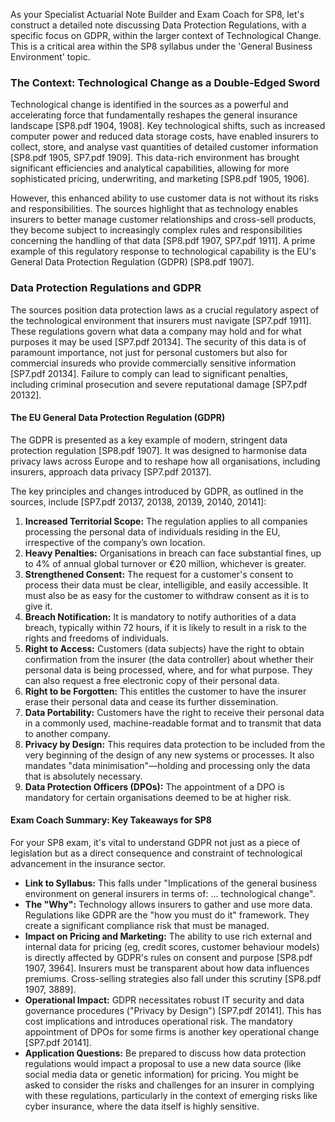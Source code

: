 As your Specialist Actuarial Note Builder and Exam Coach for SP8, let's construct a detailed note discussing Data Protection Regulations, with a specific focus on GDPR, within the larger context of Technological Change. This is a critical area within the SP8 syllabus under the 'General Business Environment' topic.

### **The Context: Technological Change as a Double-Edged Sword**

Technological change is identified in the sources as a powerful and accelerating force that fundamentally reshapes the general insurance landscape \[SP8.pdf 1904, 1908\]. Key technological shifts, such as increased computer power and reduced data storage costs, have enabled insurers to collect, store, and analyse vast quantities of detailed customer information \[SP8.pdf 1905, SP7.pdf 1909\]. This data-rich environment has brought significant efficiencies and analytical capabilities, allowing for more sophisticated pricing, underwriting, and marketing \[SP8.pdf 1905, 1906\].

However, this enhanced ability to use customer data is not without its risks and responsibilities. The sources highlight that as technology enables insurers to better manage customer relationships and cross-sell products, they become subject to increasingly complex rules and responsibilities concerning the handling of that data \[SP8.pdf 1907, SP7.pdf 1911\]. A prime example of this regulatory response to technological capability is the EU's General Data Protection Regulation (GDPR) \[SP8.pdf 1907\].

### **Data Protection Regulations and GDPR**

The sources position data protection laws as a crucial regulatory aspect of the technological environment that insurers must navigate \[SP7.pdf 1911\]. These regulations govern what data a company may hold and for what purposes it may be used \[SP7.pdf 20134\]. The security of this data is of paramount importance, not just for personal customers but also for commercial insureds who provide commercially sensitive information \[SP7.pdf 20134\]. Failure to comply can lead to significant penalties, including criminal prosecution and severe reputational damage \[SP7.pdf 20132\].

#### **The EU General Data Protection Regulation (GDPR)**

The GDPR is presented as a key example of modern, stringent data protection regulation \[SP8.pdf 1907\]. It was designed to harmonise data privacy laws across Europe and to reshape how all organisations, including insurers, approach data privacy \[SP7.pdf 20137\].

The key principles and changes introduced by GDPR, as outlined in the sources, include \[SP7.pdf 20137, 20138, 20139, 20140, 20141\]:

1. **Increased Territorial Scope:** The regulation applies to all companies processing the personal data of individuals residing in the EU, irrespective of the company’s own location.  
2. **Heavy Penalties:** Organisations in breach can face substantial fines, up to 4% of annual global turnover or €20 million, whichever is greater.  
3. **Strengthened Consent:** The request for a customer's consent to process their data must be clear, intelligible, and easily accessible. It must also be as easy for the customer to withdraw consent as it is to give it.  
4. **Breach Notification:** It is mandatory to notify authorities of a data breach, typically within 72 hours, if it is likely to result in a risk to the rights and freedoms of individuals.  
5. **Right to Access:** Customers (data subjects) have the right to obtain confirmation from the insurer (the data controller) about whether their personal data is being processed, where, and for what purpose. They can also request a free electronic copy of their personal data.  
6. **Right to be Forgotten:** This entitles the customer to have the insurer erase their personal data and cease its further dissemination.  
7. **Data Portability:** Customers have the right to receive their personal data in a commonly used, machine-readable format and to transmit that data to another company.  
8. **Privacy by Design:** This requires data protection to be included from the very beginning of the design of any new systems or processes. It also mandates "data minimisation"—holding and processing only the data that is absolutely necessary.  
9. **Data Protection Officers (DPOs):** The appointment of a DPO is mandatory for certain organisations deemed to be at higher risk.

#### **Exam Coach Summary: Key Takeaways for SP8**

For your SP8 exam, it's vital to understand GDPR not just as a piece of legislation but as a direct consequence and constraint of technological advancement in the insurance sector.

* **Link to Syllabus:** This falls under "Implications of the general business environment on general insurers in terms of: ... technological change".  
* **The "Why":** Technology allows insurers to gather and use more data. Regulations like GDPR are the "how you must do it" framework. They create a significant compliance risk that must be managed.  
* **Impact on Pricing and Marketing:** The ability to use rich external and internal data for pricing (eg, credit scores, customer behaviour models) is directly affected by GDPR's rules on consent and purpose \[SP8.pdf 1907, 3964\]. Insurers must be transparent about how data influences premiums. Cross-selling strategies also fall under this scrutiny \[SP8.pdf 1907, 3889\].  
* **Operational Impact:** GDPR necessitates robust IT security and data governance procedures ("Privacy by Design") \[SP7.pdf 20141\]. This has cost implications and introduces operational risk. The mandatory appointment of DPOs for some firms is another key operational change \[SP7.pdf 20141\].  
* **Application Questions:** Be prepared to discuss how data protection regulations would impact a proposal to use a new data source (like social media data or genetic information) for pricing. You might be asked to consider the risks and challenges for an insurer in complying with these regulations, particularly in the context of emerging risks like cyber insurance, where the data itself is highly sensitive.

